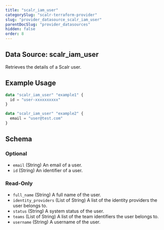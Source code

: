 ```yaml
---
title: "scalr_iam_user"
categorySlug: "scalr-terraform-provider"
slug: "provider_datasource_scalr_iam_user"
parentDocSlug: "provider_datasources"
hidden: false
order: 8
---
```

## Data Source: scalr_iam_user

Retrieves the details of a Scalr user.

## Example Usage

```terraform
data "scalr_iam_user" "example1" {
  id = "user-xxxxxxxxxx"
}

data "scalr_iam_user" "example2" {
  email = "user@test.com"
}
```

<!-- schema generated by tfplugindocs -->
## Schema

### Optional

- `email` (String) An email of a user.
- `id` (String) An identifier of a user.

### Read-Only

- `full_name` (String) A full name of the user.
- `identity_providers` (List of String) A list of the identity providers the user belongs to.
- `status` (String) A system status of the user.
- `teams` (List of String) A list of the team identifiers the user belongs to.
- `username` (String) A username of the user.
